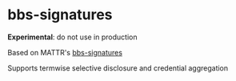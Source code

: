 # bbs-signatures

**Experimental**: do not use in production

Based on MATTR's [bbs-signatures](https://github.com/mattrglobal/bbs-signatures)

Supports termwise selective disclosure and credential aggregation

